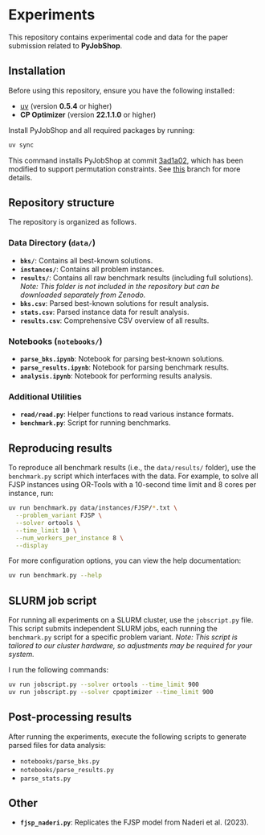 # Experiments

This repository contains experimental code and data for the paper submission related to **PyJobShop**.

## Installation

Before using this repository, ensure you have the following installed:
- [uv](https://docs.astral.sh/uv/) (version **0.5.4** or higher)
- **CP Optimizer** (version **22.1.1.0** or higher)

Install PyJobShop and all required packages by running:

```sh
uv sync
```

This command installs PyJobShop at commit [3ad1a02](https://github.com/PyJobShop/PyJobShop/commit/3ad1a02920a285c431e80786388facfa87affc52), which has been modified to support permutation constraints.
See [this](https://github.com/PyJobShop/Experiments/tree/permutation) branch for more details.

## Repository structure

The repository is organized as follows.

### Data Directory (`data/`)
- **`bks/`**: Contains all best-known solutions.
- **`instances/`**: Contains all problem instances.
- **`results/`**: Contains all raw benchmark results (including full solutions).
  *Note: This folder is not included in the repository but can be downloaded separately from Zenodo.*
- **`bks.csv`**: Parsed best-known solutions for result analysis.
- **`stats.csv`**: Parsed instance data for result analysis.
- **`results.csv`**: Comprehensive CSV overview of all results.

### Notebooks (`notebooks/`)
- **`parse_bks.ipynb`**: Notebook for parsing best-known solutions.
- **`parse_results.ipynb`**: Notebook for parsing benchmark results.
- **`analysis.ipynb`**: Notebook for performing results analysis.

### Additional Utilities
- **`read/read.py`**: Helper functions to read various instance formats.
- **`benchmark.py`**: Script for running benchmarks.

## Reproducing results

To reproduce all benchmark results (i.e., the `data/results/` folder), use the `benchmark.py` script which interfaces with the data. For example, to solve all FJSP instances using OR-Tools with a 10-second time limit and 8 cores per instance, run:

```sh
uv run benchmark.py data/instances/FJSP/*.txt \
  --problem_variant FJSP \
  --solver ortools \
  --time_limit 10 \
  --num_workers_per_instance 8 \
  --display
```

For more configuration options, you can view the help documentation:

```sh
uv run benchmark.py --help
```

## SLURM job script

For running all experiments on a SLURM cluster, use the `jobscript.py` file. This script submits independent SLURM jobs, each running the `benchmark.py` script for a specific problem variant. *Note: This script is tailored to our cluster hardware, so adjustments may be required for your system.*

I run the following commands:

```sh
uv run jobscript.py --solver ortools --time_limit 900
uv run jobscript.py --solver cpoptimizer --time_limit 900
```

## Post-processing results

After running the experiments, execute the following scripts to generate parsed files for data analysis:
- `notebooks/parse_bks.py`
- `notebooks/parse_results.py`
- `parse_stats.py`

## Other

- **`fjsp_naderi.py`**: Replicates the FJSP model from Naderi et al. (2023).
